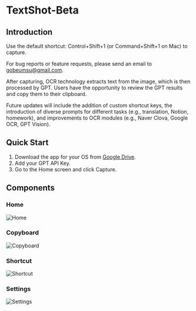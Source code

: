 # TextShot-Beta
## Introduction
Use the default shortcut: Control+Shift+1 (or Command+Shift+1 on Mac) to capture.

For bug reports or feature requests, please send an email to gobeumsu@gmail.com.

After capturing, OCR technology extracts text from the image, which is then processed by GPT. Users have the opportunity to review the GPT results and copy them to their clipboard.

Future updates will include the addition of custom shortcut keys, the introduction of diverse prompts for different tasks (e.g., translation, Notion, homework), and improvements to OCR modules (e.g., Naver Clova, Google OCR, GPT Vision).

## Quick Start
1. Download the app for your OS from [Google Drive](https://drive.google.com/drive/folders/1CACY_35oqzdk2q8TciWza9pKyxgLaCgL?usp=sharing).
2. Add your GPT API Key.
3. Go to the Home screen and click Capture.

## Components
### Home
![Home](https://github.com/GoBeromsu/TextShot-Beta/assets/37897508/81c35c69-4272-40d7-8a91-58f9ee5a2d97)
### Copyboard
![Copyboard](https://github.com/GoBeromsu/TextShot-Beta/assets/37897508/b9ca0c98-41aa-464e-9a67-4fc163923516)
### Shortcut
![Shortcut](https://github.com/GoBeromsu/TextShot-Beta/assets/37897508/61b59894-622b-4994-9d36-f243198a25bb)
### Settings
![Settings](https://github.com/GoBeromsu/TextShot-Beta/assets/37897508/fe260e9d-bb58-48af-988c-734a427a6d8a)
